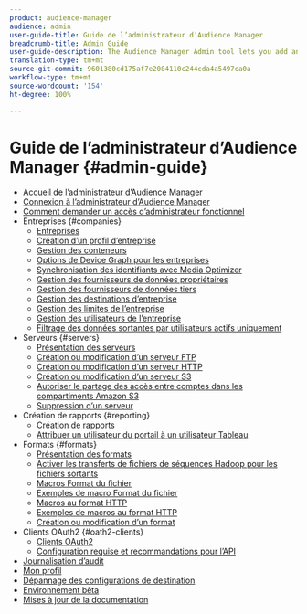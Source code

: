 ```yaml
---
product: audience-manager
audience: admin
user-guide-title: Guide de l’administrateur d’Audience Manager
breadcrumb-title: Admin Guide
user-guide-description: The Audience Manager Admin tool lets you add and configure companies, servers, reports, formats, and users. You can also view or edit your personal profile.
translation-type: tm+mt
source-git-commit: 9601380cd175af7e2084110c244cda4a5497ca0a
workflow-type: tm+mt
source-wordcount: '154'
ht-degree: 100%

---
```



# Guide de l’administrateur d’Audience Manager {#admin-guide}

+ [Accueil de l’administrateur d’Audience Manager](admin-home.md)
+ [Connexion à l’administrateur d’Audience Manager](admin-login.md)
+ [Comment demander un accès d’administrateur fonctionnel](admin-access.md)
+ Entreprises {#companies}
   + [Entreprises](companies/admin-companies-overview.md)
   + [Création d’un profil d’entreprise](companies/admin-manage-company-profiles.md)
   + [Gestion des conteneurs](companies/admin-manage-containers.md)
   + [Options de Device Graph pour les entreprises](companies/admin-device-graph-options.md)
   + [Synchronisation des identifiants avec Media Optimizer](companies/admin-amo-sync.md)
   + [Gestion des fournisseurs de données propriétaires](companies/admin-first-party-providers.md)
   + [Gestion des fournisseurs de données tiers](companies/admin-third-party-providers.md)
   + [Gestion des destinations d’entreprise](companies/admin-manage-company-destinations.md)
   + [Gestion des limites de l’entreprise](companies/admin-company-limits.md)
   + [Gestion des utilisateurs de l’entreprise](companies/admin-manage-company-users.md)
   + [Filtrage des données sortantes par utilisateurs actifs uniquement](companies/outbound-active-user-filter.md)
+ Serveurs {#servers}
   + [Présentation des serveurs](admin-servers/admin-servers.md)
   + [Création ou modification d’un serveur FTP](admin-servers/create-ftp-server.md)
   + [Création ou modification d’un serveur HTTP](admin-servers/create-http-server.md)
   + [Création ou modification d’un serveur S3](admin-servers/create-s3-server.md)
   + [Autoriser le partage des accès entre comptes dans les compartiments Amazon S3](admin-servers/admin-authorize-s3-cross-bucket.md)
   + [Suppression d’un serveur](admin-servers/admin-delete-server.md)
+ Création de rapports {#reporting}
   + [Création de rapports](admin-reporting/admin-reporting-overview.md)
   + [Attribuer un utilisateur du portail à un utilisateur Tableau](admin-reporting/admin-assign-tableau-user.md)
+ Formats {#formats}
   + [Présentation des formats](formats/formats.md)
   + [Activer les transferts de fichiers de séquences Hadoop pour les fichiers sortants](formats/enable-outbound-seq.md)
   + [Macros Format du fichier](formats/file-formats.md)
   + [Exemples de macro Format du fichier](formats/file-format-examples.md)
   + [Macros au format HTTP](formats/web-formats.md)
   + [Exemples de macros au format HTTP](formats/web-format-examples.md)
   + [Création ou modification d’un format](formats/admin-create-format.md)
+ Clients OAuth2 {#oath2-clients}
   + [Clients OAuth2](admin-oauth2/admin-oauth2-create-edit.md)
   + [Configuration requise et recommandations pour l’API](admin-oauth2/aam-admin-api-requirements.md)
+ [Journalisation d’audit](admin-audit-logging.md)
+ [Mon profil](admin-my-profile.md)
+ [Dépannage des configurations de destination](admin-destination-troubleshooting.md)
+ [Environnement bêta](admin-beta-environment.md)
+ [Mises à jour de la documentation](admin-doc-updates.md)
